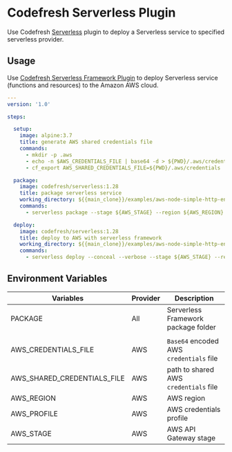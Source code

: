 # Codefresh Serverless Plugin

Use Codefresh [Serverless](https://serverless.com/framework/) plugin to deploy a Serverless service to specified serverless provider.

## Usage

Use [Codefresh Serverless Framework Plugin](https://github.com/codefresh-io/cf-plugin-serverless) to deploy Serverless service (functions and resources) to the Amazon AWS cloud.

```yaml
---
version: '1.0'

steps:

  setup:
    image: alpine:3.7
    title: generate AWS shared credentials file
    commands:
      - mkdir -p .aws
      - echo -n $AWS_CREDENTIALS_FILE | base64 -d > ${PWD}/.aws/credentials
      - cf_export AWS_SHARED_CREDENTIALS_FILE=${PWD}/.aws/credentials

  package:
    image: codefresh/serverless:1.28
    title: package serverless service
    working_directory: ${{main_clone}}/examples/aws-node-simple-http-endpoint
    commands:
      - serverless package --stage ${AWS_STAGE} --region ${AWS_REGION} --package ${PACKAGE}

  deploy:
    image: codefresh/serverless:1.28
    title: deploy to AWS with serverless framework
    working_directory: ${{main_clone}}/examples/aws-node-simple-http-endpoint
    commands:
      - serverless deploy --conceal --verbose --stage ${AWS_STAGE} --region ${AWS_REGION} --aws-profile ${AWS_PROFILE} --package ${PACKAGE}
```

## Environment Variables

| Variables                   | Provider |  Description                            |
|-----------------------------|----------|-----------------------------------------|
| PACKAGE                     | All      | Serverless Framework package folder     |
|                             |          |                                         |
| AWS_CREDENTIALS_FILE        | AWS      | `Base64` encoded AWS `credentials` file |
| AWS_SHARED_CREDENTIALS_FILE | AWS      | path to shared AWS `credentials` file   |
| AWS_REGION                  | AWS      | AWS region                              |
| AWS_PROFILE                 | AWS      | AWS credentials profile                 |
| AWS_STAGE                   | AWS      | AWS API Gateway stage                   |
